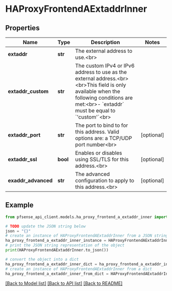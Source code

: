 # HAProxyFrontendAExtaddrInner


## Properties

Name | Type | Description | Notes
------------ | ------------- | ------------- | -------------
**extaddr** | **str** | The external address to use.&lt;br&gt; | 
**extaddr_custom** | **str** | The custom IPv4 or IPv6 address to use as the external address.&lt;br&gt;&lt;br&gt;This field is only available when the following conditions are met:&lt;br&gt;- &#x60;extaddr&#x60; must be equal to &#x60;&#39;custom&#39;&#x60;&lt;br&gt; | 
**extaddr_port** | **str** | The port to bind to for this address. Valid options are: a TCP/UDP port number&lt;br&gt; | [optional] 
**extaddr_ssl** | **bool** | Enables or disables using SSL/TLS for this address.&lt;br&gt; | [optional] 
**exaddr_advanced** | **str** | The advanced configuration to apply to this address.&lt;br&gt; | [optional] 

## Example

```python
from pfsense_api_client.models.ha_proxy_frontend_a_extaddr_inner import HAProxyFrontendAExtaddrInner

# TODO update the JSON string below
json = "{}"
# create an instance of HAProxyFrontendAExtaddrInner from a JSON string
ha_proxy_frontend_a_extaddr_inner_instance = HAProxyFrontendAExtaddrInner.from_json(json)
# print the JSON string representation of the object
print(HAProxyFrontendAExtaddrInner.to_json())

# convert the object into a dict
ha_proxy_frontend_a_extaddr_inner_dict = ha_proxy_frontend_a_extaddr_inner_instance.to_dict()
# create an instance of HAProxyFrontendAExtaddrInner from a dict
ha_proxy_frontend_a_extaddr_inner_from_dict = HAProxyFrontendAExtaddrInner.from_dict(ha_proxy_frontend_a_extaddr_inner_dict)
```
[[Back to Model list]](../README.md#documentation-for-models) [[Back to API list]](../README.md#documentation-for-api-endpoints) [[Back to README]](../README.md)


